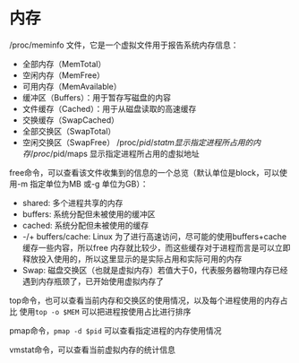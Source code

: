 # 内存

/proc/meminfo 文件，它是一个虚拟文件用于报告系统内存信息：
+ 全部内存（MemTotal）
+ 空闲内存（MemFree）
+ 可用内存（MemAvailable）
+ 缓冲区（Buffers）：用于暂存写磁盘的内容
+ 文件缓存（Cached）：用于从磁盘读取的高速缓存
+ 交换缓存（SwapCached）
+ 全部交换区（SwapTotal）
+ 空闲交换区（SwapFree）
/proc/$pid/statm 显示指定进程所占用的内存
/proc/$pid/maps 显示指定进程所占用的虚拟地址

free命令，可以查看该文件收集到的信息的一个总览（默认单位是block，可以使用-m 指定单位为MB 或-g 单位为GB）：
+ shared: 多个进程共享的内存
+ buffers: 系统分配但未被使用的缓冲区
+ cached: 系统分配但未被使用的缓存
+ -/+ buffers/cache: Linux 为了进行高速访问，尽可能的使用buffers+cache 缓存一些内容，所以free 内存就比较少，而这些缓存对于进程而言是可以立即释放投入使用的，所以这里显示的是实际占用和实际可用的内存
+ Swap: 磁盘交换区（也就是虚拟内存）若值大于0，代表服务器物理内存已经遇到内存瓶颈了，已开始使用虚拟内存了

top命令，也可以查看当前内存和交换区的使用情况，以及每个进程使用的内存占比
使用`top -o $MEM` 可以把进程按使用占比进行排序

pmap命令，`pmap -d $pid` 可以查看指定进程的内存使用情况

vmstat命令，可以查看当前虚拟内存的统计信息
